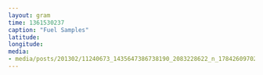 ```yaml
---
layout: gram
time: 1361530237
caption: "Fuel Samples"
latitude: 
longitude: 
media:
- media/posts/201302/11240673_1435647386738190_2083228622_n_17842609702000351.jpg
---
```

